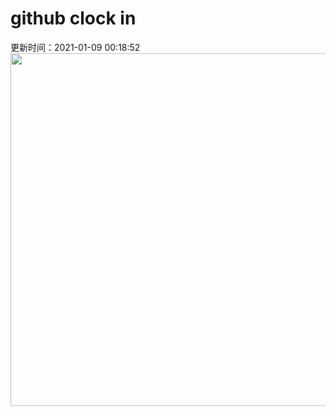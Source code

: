 # github clock in
更新时间：2021-01-09 00:18:52
 <img style="-webkit-user-select: none;margin: auto;cursor: zoom-in;" src="https://cn.bing.com/th?id=OHR.SpanishSeaSlug_ZH-CN9583688017_1920x1080.jpg&rf=LaDigue_1920x1080.jpg&pid=hp" width="1004" height="564"> 